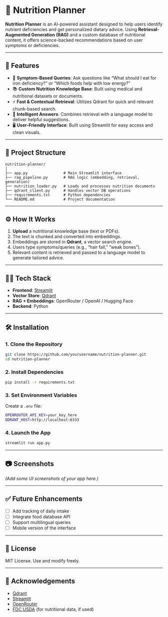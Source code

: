 # 🥦 Nutrition Planner

**Nutrition Planner** is an AI-powered assistant designed to help users identify nutrient deficiencies and get personalized dietary advice. Using **Retrieval-Augmented Generation (RAG)** and a custom database of nutritional content, it offers science-backed recommendations based on user symptoms or deficiencies.

---

## 🌟 Features

- 💬 **Symptom-Based Queries**: Ask questions like “What should I eat for iron deficiency?” or “Which foods help with low energy?”
- 📚 **Custom Nutrition Knowledge Base**: Built using medical and nutritional datasets or documents.
- ⚡ **Fast & Contextual Retrieval**: Utilizes Qdrant for quick and relevant chunk-based search.
- 🧠 **Intelligent Answers**: Combines retrieval with a language model to deliver helpful suggestions.
- 🖥️ **User-Friendly Interface**: Built using Streamlit for easy access and clean visuals.

---

## 📁 Project Structure

```
nutrition-planner/
│
├── app.py                # Main Streamlit interface
├── rag_pipeline.py       # RAG logic (embedding, retrieval, generation)
├── nutrition_loader.py   # Loads and processes nutrition documents
├── qdrant_client.py      # Handles vector DB operations
├── requirements.txt      # Python dependencies
└── README.md             # Project documentation
```

---

## ⚙️ How It Works

1. **Upload** a nutritional knowledge base (text or PDFs).
2. The text is chunked and converted into embeddings.
3. Embeddings are stored in **Qdrant**, a vector search engine.
4. Users type symptoms/queries (e.g., “hair fall,” “weak bones”).
5. Relevant content is retrieved and passed to a language model to generate tailored advice.

---

## 🧑‍💻 Tech Stack

- **Frontend**: [Streamlit](https://streamlit.io/)
- **Vector Store**: [Qdrant](https://qdrant.tech/)
- **RAG + Embeddings**: OpenRouter / OpenAI / Hugging Face
- **Backend**: Python

---

## 🛠️ Installation

### 1. Clone the Repository

```bash
git clone https://github.com/yourusername/nutrition-planner.git
cd nutrition-planner
```

### 2. Install Dependencies

```bash
pip install -r requirements.txt
```

### 3. Set Environment Variables

Create a `.env` file:

```bash
OPENROUTER_API_KEY=your_key_here
QDRANT_HOST=http://localhost:6333
```

### 4. Launch the App

```bash
streamlit run app.py
```

---

## 📷 Screenshots

*(Add some UI screenshots of your app here.)*

---

## ✅ Future Enhancements

- [ ] Add tracking of daily intake
- [ ] Integrate food database API
- [ ] Support multilingual queries
- [ ] Mobile version of the interface

---

## 📄 License

MIT License. Use and modify freely.

---

## 🙏 Acknowledgements

- [Qdrant](https://qdrant.tech/)
- [Streamlit](https://streamlit.io/)
- [OpenRouter](https://openrouter.ai/)
- [FDC USDA](https://fdc.nal.usda.gov/) (for nutritional data, if used)